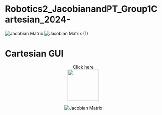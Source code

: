 # Robotics2_JacobianandPT_Group1Cartesian_2024-
![Jacobian Matrix](https://github.com/billyabante/Robotics2_JacobianandPT_Group15_Cartesian_2024/assets/157568463/008b7661-9495-4b8e-936f-a6b0986956fc)
![Jacobian Matrix (1)](https://github.com/billyabante/Robotics2_JacobianandPT_Group15_Cartesian_2024/assets/157568463/68a3f066-7b0d-44f3-80d4-47a9ecc97e5b)



 # Cartesian GUI

<div align="center">
Click here

<div align="center">
  <a href="https://drive.google.com/file/d/1LD-3A2jJExdkl_EH9v0wCKQldzNiDTic/view?usp=sharing">
    <img height=100" src="https://github.com/billyabante/Robotics2_JacobianandPT_Group15_Cartesian_2024/assets/157665849/a0766921-caa1-4d51-9a65-9263c3792481"  />
  </a>
</div>

![Jacobian Matrix](https://github.com/billyabante/Robotics2_JacobianandPT_Group15_Cartesian_2024/assets/157590037/9aca52d5-e550-4c32-bd46-31a79ddb8b12)

